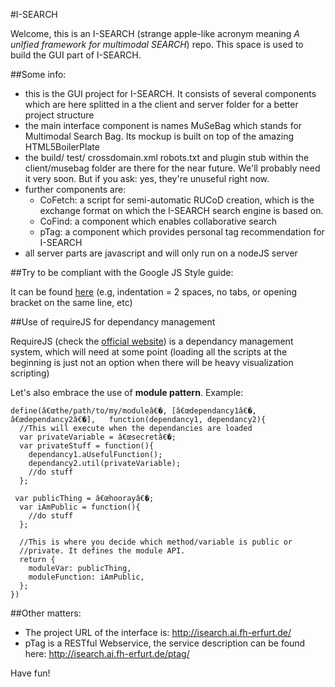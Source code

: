 #I-SEARCH

Welcome, this is an I-SEARCH (strange apple-like acronym meaning *A unIfied framework for multimodal SEARCH*) repo.
This space is used to build the GUI part of I-SEARCH.


##Some info: 

- this is the GUI project for I-SEARCH. It consists of several components which are here
  splitted in a the client and server folder for a better project structure 
- the main interface component is names MuSeBag which stands for Multimodal Search Bag. Its
  mockup is built on top of the amazing HTML5BoilerPlate
- the build/ test/ crossdomain.xml robots.txt and plugin stub within the client/musebag folder are there for the near future.
  We'll probably need it very soon. But if you ask: yes, they're unuseful right
  now.
- further components are: 
   - CoFetch: a script for semi-automatic RUCoD creation, which is the exchange format
     on which the I-SEARCH search engine is based on.
   - CoFind: a component which enables collaborative search
   - pTag: a component which provides personal tag recommendation for I-SEARCH
- all server parts are javascript and will only run on a nodeJS server     



##Try to be compliant with the Google JS Style guide: 
  
It can be found [here](http://google-styleguide.googlecode.com/svn/trunk/javascriptguide.xml)
(e.g, indentation = 2 spaces, no tabs, or opening bracket on the same line, etc)

##Use of requireJS for dependancy management

RequireJS (check the [official website](http://requirejs.org)) is a dependancy management system, which will need at some point (loading all the scripts at the beginning is just not an option when there will be heavy visualization scripting)

Let's also embrace the use of **module pattern**. Example: 

    define(â€œthe/path/to/my/moduleâ€�, [â€œdependancy1â€�, â€œdependancy2â€�],   function(dependancy1, dependancy2){
      //This will execute when the dependancies are loaded
      var privateVariable = â€œsecretâ€�;
      var privateStuff = function(){
        dependancy1.aUsefulFunction();
        dependancy2.util(privateVariable);
        //do stuff
      };

     var publicThing = â€œhoorayâ€�;
      var iAmPublic = function(){
        //do stuff
      };

      //This is where you decide which method/variable is public or
      //private. It defines the module API.
      return {
        moduleVar: publicThing, 
        moduleFunction: iAmPublic, 
      };
    })

##Other matters:

- The project URL of the interface is: http://isearch.ai.fh-erfurt.de/ 
- pTag is a RESTful Webservice, the service description can be found here:
  http://isearch.ai.fh-erfurt.de/ptag/


Have fun!
